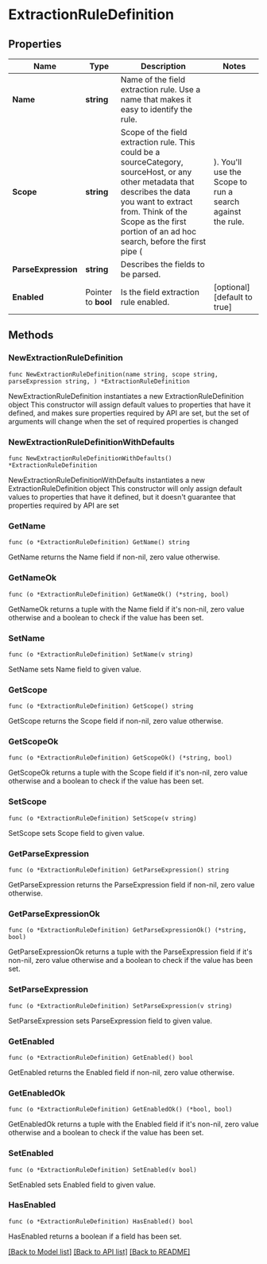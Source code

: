 # ExtractionRuleDefinition

## Properties

Name | Type | Description | Notes
------------ | ------------- | ------------- | -------------
**Name** | **string** | Name of the field extraction rule. Use a name that makes it easy to identify the rule. | 
**Scope** | **string** | Scope of the field extraction rule. This could be a sourceCategory, sourceHost, or any other metadata that describes the data you want to extract from. Think of the Scope as the first portion of an ad hoc search, before the first pipe ( | ). You&#39;ll use the Scope to run a search against the rule. | 
**ParseExpression** | **string** | Describes the fields to be parsed. | 
**Enabled** | Pointer to **bool** | Is the field extraction rule enabled. | [optional] [default to true]

## Methods

### NewExtractionRuleDefinition

`func NewExtractionRuleDefinition(name string, scope string, parseExpression string, ) *ExtractionRuleDefinition`

NewExtractionRuleDefinition instantiates a new ExtractionRuleDefinition object
This constructor will assign default values to properties that have it defined,
and makes sure properties required by API are set, but the set of arguments
will change when the set of required properties is changed

### NewExtractionRuleDefinitionWithDefaults

`func NewExtractionRuleDefinitionWithDefaults() *ExtractionRuleDefinition`

NewExtractionRuleDefinitionWithDefaults instantiates a new ExtractionRuleDefinition object
This constructor will only assign default values to properties that have it defined,
but it doesn't guarantee that properties required by API are set

### GetName

`func (o *ExtractionRuleDefinition) GetName() string`

GetName returns the Name field if non-nil, zero value otherwise.

### GetNameOk

`func (o *ExtractionRuleDefinition) GetNameOk() (*string, bool)`

GetNameOk returns a tuple with the Name field if it's non-nil, zero value otherwise
and a boolean to check if the value has been set.

### SetName

`func (o *ExtractionRuleDefinition) SetName(v string)`

SetName sets Name field to given value.


### GetScope

`func (o *ExtractionRuleDefinition) GetScope() string`

GetScope returns the Scope field if non-nil, zero value otherwise.

### GetScopeOk

`func (o *ExtractionRuleDefinition) GetScopeOk() (*string, bool)`

GetScopeOk returns a tuple with the Scope field if it's non-nil, zero value otherwise
and a boolean to check if the value has been set.

### SetScope

`func (o *ExtractionRuleDefinition) SetScope(v string)`

SetScope sets Scope field to given value.


### GetParseExpression

`func (o *ExtractionRuleDefinition) GetParseExpression() string`

GetParseExpression returns the ParseExpression field if non-nil, zero value otherwise.

### GetParseExpressionOk

`func (o *ExtractionRuleDefinition) GetParseExpressionOk() (*string, bool)`

GetParseExpressionOk returns a tuple with the ParseExpression field if it's non-nil, zero value otherwise
and a boolean to check if the value has been set.

### SetParseExpression

`func (o *ExtractionRuleDefinition) SetParseExpression(v string)`

SetParseExpression sets ParseExpression field to given value.


### GetEnabled

`func (o *ExtractionRuleDefinition) GetEnabled() bool`

GetEnabled returns the Enabled field if non-nil, zero value otherwise.

### GetEnabledOk

`func (o *ExtractionRuleDefinition) GetEnabledOk() (*bool, bool)`

GetEnabledOk returns a tuple with the Enabled field if it's non-nil, zero value otherwise
and a boolean to check if the value has been set.

### SetEnabled

`func (o *ExtractionRuleDefinition) SetEnabled(v bool)`

SetEnabled sets Enabled field to given value.

### HasEnabled

`func (o *ExtractionRuleDefinition) HasEnabled() bool`

HasEnabled returns a boolean if a field has been set.


[[Back to Model list]](../README.md#documentation-for-models) [[Back to API list]](../README.md#documentation-for-api-endpoints) [[Back to README]](../README.md)


